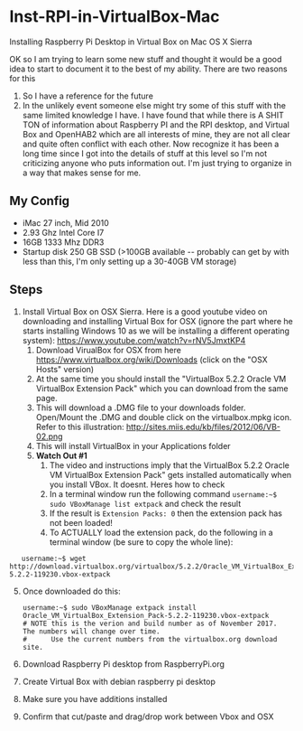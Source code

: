 # Inst-RPI-in-VirtualBox-Mac
Installing Raspberry Pi Desktop in Virtual Box on Mac OS X Sierra

OK so I am trying to learn some new stuff and thought it would be a good idea to start to document it to the best of my ability.
There are two reasons for this
1)  So I have a reference for the future
2)  In the unlikely event someone else might try some of this stuff with the same limited knowledge I have.
I have found that while there is A SHIT TON of information about Raspberry PI and the RPI desktop, and Virtual Box and OpenHAB2 which are all interests of mine, they are not all clear and quite often conflict with each other.  Now recognize it has been a long time since I got into the details of stuff at this level so I'm not criticizing anyone who puts information out.  I'm just trying to organize in a way that makes sense for me.

## My Config
* iMac 27 inch, Mid 2010
* 2.93 Ghz Intel Core I7
* 16GB 1333 Mhz DDR3
* Startup disk 250 GB SSD (>100GB available -- probably can get by with less than this, I'm only setting up a 30-40GB VM storage)

## Steps
1. Install Virtual Box on OSX Sierra.  Here is a good youtube video on downloading and installing Virtual Box for OSX (ignore the part where he starts installing Windows 10 as we will be installing a different operating system):  https://www.youtube.com/watch?v=rNV5JmxtKP4 
    1. Download VirualBox for OSX from here https://www.virtualbox.org/wiki/Downloads  (click on the "OSX Hosts" version)
    2. At the same time you should install the "VirtualBox 5.2.2 Oracle VM VirtualBox Extension Pack" which you can download from the same page.
    3. This will download a .DMG file to your downloads folder.  Open/Mount the .DMG and double click on the virtualbox.mpkg icon.  Refer to this illustration:  http://sites.miis.edu/kb/files/2012/06/VB-02.png
    4. This will install VirtualBox in your Applications folder
    5. **Watch Out #1**
        1. The video and instructions imply that the VirtualBox 5.2.2 Oracle VM VirtualBox Extension Pack" gets installed automatically when you install VBox.  It doesnt.  Heres how to check
        2. In a terminal window run the following command `username:~$ sudo VBoxManage list extpack` and check the result
        3. If the result is `Extension Packs: 0` then the extension pack has not been loaded!
        4. To ACTUALLY load the extension pack, do the following in a terminal window (be sure to copy the whole line):
 ```
    username:~$ wget http://download.virtualbox.org/virtualbox/5.2.2/Oracle_VM_VirtualBox_Extension_Pack-5.2.2-119230.vbox-extpack
 ```
 
 
 
 
 
 
 5. Once downloaded do this:

        username:~$ sudo VBoxManage extpack install Oracle_VM_VirtualBox_Extension_Pack-5.2.2-119230.vbox-extpack
        # NOTE this is the verion and build number as of November 2017.  The numbers will change over time.  
        #      Use the current numbers from the virtualbox.org download site.
2. Download Raspberry Pi desktop from RaspberryPi.org
3. Create Virtual Box with debian raspberry pi desktop
4. Make sure you have additions installed 
5. Confirm that cut/paste and drag/drop work between Vbox and OSX
